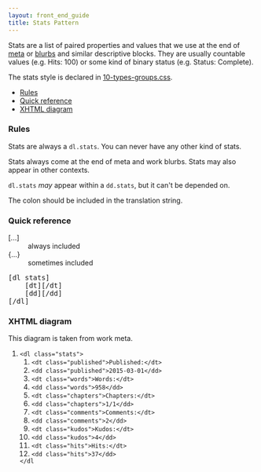 ```yaml
---
layout: front_end_guide
title: Stats Pattern
---
```

Stats are a list of paired properties and values that we use at the end of [meta](patterns-meta) or [blurbs](patterns-blurb) and similar descriptive blocks. They are usually countable values (e.g. Hits: 100) or some kind of binary status (e.g. Status: Complete).

The stats style is declared in [10-types-groups.css](https://github.com/otwcode/otwarchive/blob/master/public/stylesheets/site/2.0/10-types-groups.css).

* [Rules](#rules)
* [Quick reference](#quick-reference)
* [XHTML diagram](#xhtml-diagram)

<h3 id="rules">Rules</h3>

Stats are always a `dl.stats`. You can never have any other kind of stats.

Stats always come at the end of meta and work blurbs. Stats may also appear in other contexts. 

`dl.stats` <em>may</em> appear within a `dd.stats`, but it can't be depended on.

The colon should be included in the translation string.

<h3 id="quick-reference">Quick reference</h3>

<dl class="key"><dt>[...]</dt><dd>always included</dd>
<dt>{...}</dt><dd>sometimes included</dd></dl>

<pre>
[dl stats]
    [dt][/dt]
    [dd][/dd]
[/dl]
</pre>

<h3 id="xhtml-diagram">XHTML diagram</h3>

This diagram is taken from work meta.

<div class="diagram">
  <ol>
    <li><code>&lt;dl class="stats"&gt;</code>
      <ol>
        <li><code>&lt;dt class="published"&gt;Published:&lt;/dt&gt;</code></li>
        <li><code>&lt;dd class="published"&gt;2015-03-01&lt;/dd&gt;</code></li>
        <li><code>&lt;dt class="words">Words:&lt;/dt&gt;</code></li>
        <li><code>&lt;dd class="words">958&lt;/dd&gt;</code></li>
        <li><code>&lt;dt class="chapters">Chapters:&lt;/dt&gt;</code></li>
        <li><code>&lt;dd class="chapters">1/1&lt;/dd&gt;</code></li>
        <li><code>&lt;dt class="comments">Comments:&lt;/dt&gt;</code></li>
        <li><code>&lt;dd class="comments">2&lt;/dd&gt;</code></li>
        <li><code>&lt;dt class="kudos">Kudos:&lt;/dt&gt;</code></li>
        <li><code>&lt;dd class="kudos">4&lt;/dd&gt;</code></li>
        <li><code>&lt;dt class="hits">Hits:&lt;/dt&gt;</code></li>
        <li><code>&lt;dd class="hits">37&lt;/dd&gt;</code></li>
      </ol>
      <code>&lt;/dl</code>
    </li>
  </ol>
</div>
